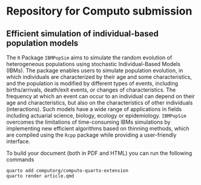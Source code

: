 
# Repository for Computo submission 
    
## Efficient simulation of individual-based population models

The `R` Package `IBMPopSim` aims to simulate the random evolution of heterogeneous populations using stochastic Individual-Based Models (IBMs). The package enables users to simulate population evolution, in which individuals are characterized by their age and some characteristics, and the population is modified by different types of events, including births/arrivals, death/exit events, or changes of characteristics. The frequency at which an event can occur to an individual can depend on their age and characteristics, but also on the characteristics of other individuals (interactions). Such models have a wide range of applications in fields including  actuarial science, biology, ecology or epidemiology. `IBMPopSim` overcomes the limitations of time-consuming IBMs simulations by implementing new efficient algorithms  based on thinning methods, which are compiled using the `Rcpp` package while providing a user-friendly interface.

To build your document (both in PDF and HTML) you can run the following commands 
```
quarto add computorg/computo-quarto-extension
quarto render article.qmd 
```



